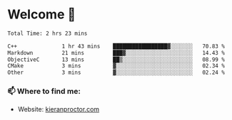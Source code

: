 # Welcome 🦘

<!--START_SECTION:waka-->

```txt
Total Time: 2 hrs 23 mins

C++              1 hr 43 mins    █████████████████▓░░░░░░░   70.83 %
Markdown         21 mins         ███▓░░░░░░░░░░░░░░░░░░░░░   14.43 %
ObjectiveC       13 mins         ██▒░░░░░░░░░░░░░░░░░░░░░░   08.99 %
CMake            3 mins          ▓░░░░░░░░░░░░░░░░░░░░░░░░   02.34 %
Other            3 mins          ▓░░░░░░░░░░░░░░░░░░░░░░░░   02.24 %
```

<!--END_SECTION:waka-->

### 📫 Where to find me:

-   Website: [kieranproctor.com](https://kieranproctor.com/)
